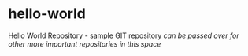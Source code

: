 # hello-world
Hello World Repository - sample GIT repository *can be passed over for other more important repositories in this space*
